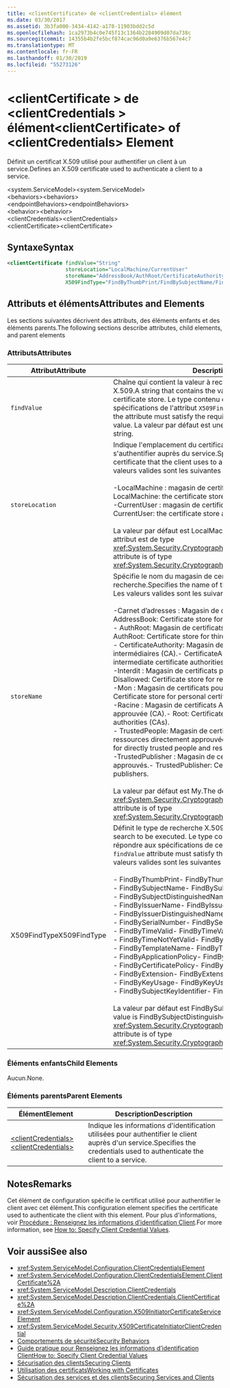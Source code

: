 ```yaml
---
title: <clientCertificate> de <clientCredentials> élément
ms.date: 03/30/2017
ms.assetid: 3b3fa000-3434-4142-a178-11903bdd2c5d
ms.openlocfilehash: 1ca2973b4c0e745f13c1364b2284909d07da738c
ms.sourcegitcommit: 14355b4b2fe5bcf874cac96d0a9e6376b567e4c7
ms.translationtype: MT
ms.contentlocale: fr-FR
ms.lasthandoff: 01/30/2019
ms.locfileid: "55273126"
---
```

# <a name="clientcertificate-of-clientcredentials-element"></a><span data-ttu-id="1dd21-102">\<clientCertificate > de \<clientCredentials > élément</span><span class="sxs-lookup"><span data-stu-id="1dd21-102">\<clientCertificate> of \<clientCredentials> Element</span></span>
<span data-ttu-id="1dd21-103">Définit un certificat X.509 utilisé pour authentifier un client à un service.</span><span class="sxs-lookup"><span data-stu-id="1dd21-103">Defines an X.509 certificate used to authenticate a client to a service.</span></span>  
  
 <span data-ttu-id="1dd21-104">\<system.ServiceModel></span><span class="sxs-lookup"><span data-stu-id="1dd21-104">\<system.ServiceModel></span></span>  
<span data-ttu-id="1dd21-105">\<behaviors></span><span class="sxs-lookup"><span data-stu-id="1dd21-105">\<behaviors></span></span>  
<span data-ttu-id="1dd21-106">\<endpointBehaviors></span><span class="sxs-lookup"><span data-stu-id="1dd21-106">\<endpointBehaviors></span></span>  
<span data-ttu-id="1dd21-107">\<behavior></span><span class="sxs-lookup"><span data-stu-id="1dd21-107">\<behavior></span></span>  
<span data-ttu-id="1dd21-108">\<clientCredentials></span><span class="sxs-lookup"><span data-stu-id="1dd21-108">\<clientCredentials></span></span>  
<span data-ttu-id="1dd21-109">\<clientCertificate></span><span class="sxs-lookup"><span data-stu-id="1dd21-109">\<clientCertificate></span></span>  
  
## <a name="syntax"></a><span data-ttu-id="1dd21-110">Syntaxe</span><span class="sxs-lookup"><span data-stu-id="1dd21-110">Syntax</span></span>  
  
```xml  
<clientCertificate findValue="String"
                   storeLocation="LocalMachine/CurrentUser"
                   storeName="AddressBook/AuthRoot/CertificateAuthority/Disallowed/My/Root/TrustedPeople/TrustedPublisher"
                   X509FindType="FindByThumbPrint/FindBySubjectName/FindBySubjectDistinguishedName/FindByIssuerName/FindByIssuerDistinguishedName/FindBySerialNumber/FindByTimeValid/FindByTimeNotYetValid/FindByTemplateName/FindByApplicationPolicy/FindByCertificatePolicy/FindByExtension/FindByKeyUsage/FindBySubjectKeyIdentifier" />
```  
  
## <a name="attributes-and-elements"></a><span data-ttu-id="1dd21-111">Attributs et éléments</span><span class="sxs-lookup"><span data-stu-id="1dd21-111">Attributes and Elements</span></span>  
 <span data-ttu-id="1dd21-112">Les sections suivantes décrivent des attributs, des éléments enfants et des éléments parents.</span><span class="sxs-lookup"><span data-stu-id="1dd21-112">The following sections describe attributes, child elements, and parent elements</span></span>  
  
### <a name="attributes"></a><span data-ttu-id="1dd21-113">Attributs</span><span class="sxs-lookup"><span data-stu-id="1dd21-113">Attributes</span></span>  
  
|<span data-ttu-id="1dd21-114">Attribut</span><span class="sxs-lookup"><span data-stu-id="1dd21-114">Attribute</span></span>|<span data-ttu-id="1dd21-115">Description</span><span class="sxs-lookup"><span data-stu-id="1dd21-115">Description</span></span>|  
|---------------|-----------------|  
|`findValue`|<span data-ttu-id="1dd21-116">Chaîne qui contient la valeur à rechercher dans le magasin de certificats X.509.</span><span class="sxs-lookup"><span data-stu-id="1dd21-116">A string that contains the value to search for in the X.509 certificate store.</span></span> <span data-ttu-id="1dd21-117">Le type contenu dans cet attribut doit répondre aux spécifications de l'attribut `X509FindType` spécifié.</span><span class="sxs-lookup"><span data-stu-id="1dd21-117">The type contained in the attribute must satisfy the requirements of the `X509FindType` attribute value.</span></span> <span data-ttu-id="1dd21-118">La valeur par défaut est une chaîne vide.</span><span class="sxs-lookup"><span data-stu-id="1dd21-118">The default is an empty string.</span></span>|  
|`storeLocation`|<span data-ttu-id="1dd21-119">Indique l'emplacement du certificat X.509 utilisé par le client pour s'authentifier auprès du service.</span><span class="sxs-lookup"><span data-stu-id="1dd21-119">Specifies the location of the X.509 certificate that the client uses to authenticate itself to the service.</span></span> <span data-ttu-id="1dd21-120">Les valeurs valides sont les suivantes :</span><span class="sxs-lookup"><span data-stu-id="1dd21-120">Valid values include the following:</span></span><br /><br /> <span data-ttu-id="1dd21-121">-LocalMachine : magasin de certificats assigné à l’ordinateur local.</span><span class="sxs-lookup"><span data-stu-id="1dd21-121">-   LocalMachine: the certificate store assigned to the local machine.</span></span><br /><span data-ttu-id="1dd21-122">-CurrentUser : magasin de certificats assigné à l’utilisateur actuel.</span><span class="sxs-lookup"><span data-stu-id="1dd21-122">-   CurrentUser: the certificate store assigned to the current user.</span></span><br /><br /> <span data-ttu-id="1dd21-123">La valeur par défaut est LocalMachine.</span><span class="sxs-lookup"><span data-stu-id="1dd21-123">The default is LocalMachine.</span></span> <span data-ttu-id="1dd21-124">Cet attribut est de type <xref:System.Security.Cryptography.X509Certificates.StoreLocation>.</span><span class="sxs-lookup"><span data-stu-id="1dd21-124">This attribute is of type <xref:System.Security.Cryptography.X509Certificates.StoreLocation>.</span></span>|  
|`storeName`|<span data-ttu-id="1dd21-125">Spécifie le nom du magasin de certificats X.509 dans lequel effectuer la recherche.</span><span class="sxs-lookup"><span data-stu-id="1dd21-125">Specifies the name of the X.509 certificate store to search.</span></span> <span data-ttu-id="1dd21-126">Les valeurs valides sont les suivantes :</span><span class="sxs-lookup"><span data-stu-id="1dd21-126">Valid values include the following:</span></span><br /><br /> <span data-ttu-id="1dd21-127">-Carnet d’adresses : Magasin de certificats pour d’autres utilisateurs.</span><span class="sxs-lookup"><span data-stu-id="1dd21-127">-   AddressBook: Certificate store for other users.</span></span><br /><span data-ttu-id="1dd21-128">-   AuthRoot: Magasin de certificats Autorités de certification (CA).</span><span class="sxs-lookup"><span data-stu-id="1dd21-128">-   AuthRoot: Certificate store for third-party certificate authorities (CAs).</span></span><br /><span data-ttu-id="1dd21-129">-   CertificateAuthority: Magasin de certificats Autorités de certification intermédiaires (CA).</span><span class="sxs-lookup"><span data-stu-id="1dd21-129">-   CertificateAuthority: Certificate store for intermediate certificate authorities (CAs).</span></span><br /><span data-ttu-id="1dd21-130">-Interdit : Magasin de certificats pour les certificats révoqués.</span><span class="sxs-lookup"><span data-stu-id="1dd21-130">-   Disallowed: Certificate store for revoked certificates.</span></span><br /><span data-ttu-id="1dd21-131">-Mon : Magasin de certificats pour les certificats personnels.</span><span class="sxs-lookup"><span data-stu-id="1dd21-131">-   My: Certificate store for personal certificates.</span></span><br /><span data-ttu-id="1dd21-132">-Racine : Magasin de certificats Autorités de certification racine approuvée (CA).</span><span class="sxs-lookup"><span data-stu-id="1dd21-132">-   Root: Certificate store for trusted root certificate authorities (CAs).</span></span><br /><span data-ttu-id="1dd21-133">-   TrustedPeople: Magasin de certificats pour les personnes et ressources directement approuvées.</span><span class="sxs-lookup"><span data-stu-id="1dd21-133">-   TrustedPeople: Certificate store for directly trusted people and resources.</span></span><br /><span data-ttu-id="1dd21-134">-TrustedPublisher : Magasin de certificats pour les éditeurs directement approuvés.</span><span class="sxs-lookup"><span data-stu-id="1dd21-134">-   TrustedPublisher: Certificate store for directly trusted publishers.</span></span><br /><br /> <span data-ttu-id="1dd21-135">La valeur par défaut est My.</span><span class="sxs-lookup"><span data-stu-id="1dd21-135">The default is My.</span></span> <span data-ttu-id="1dd21-136">Cet attribut est de type <xref:System.Security.Cryptography.X509Certificates.StoreName>.</span><span class="sxs-lookup"><span data-stu-id="1dd21-136">This attribute is of type <xref:System.Security.Cryptography.X509Certificates.StoreName>.</span></span>|  
|<span data-ttu-id="1dd21-137">X509FindType</span><span class="sxs-lookup"><span data-stu-id="1dd21-137">X509FindType</span></span>|<span data-ttu-id="1dd21-138">Définit le type de recherche X.509 à exécuter.</span><span class="sxs-lookup"><span data-stu-id="1dd21-138">Defines the type of X.509 search to be executed.</span></span> <span data-ttu-id="1dd21-139">Le type contenu dans l'attribut `findValue` doit répondre aux spécifications de cet attribut.</span><span class="sxs-lookup"><span data-stu-id="1dd21-139">The type contained in the `findValue` attribute must satisfy the requirements of this attribute.</span></span> <span data-ttu-id="1dd21-140">Les valeurs valides sont les suivantes :</span><span class="sxs-lookup"><span data-stu-id="1dd21-140">Valid values include the following:</span></span><br /><br /> <span data-ttu-id="1dd21-141">-   FindByThumbPrint</span><span class="sxs-lookup"><span data-stu-id="1dd21-141">-   FindByThumbPrint</span></span><br /><span data-ttu-id="1dd21-142">-   FindBySubjectName</span><span class="sxs-lookup"><span data-stu-id="1dd21-142">-   FindBySubjectName</span></span><br /><span data-ttu-id="1dd21-143">-   FindBySubjectDistinguishedName</span><span class="sxs-lookup"><span data-stu-id="1dd21-143">-   FindBySubjectDistinguishedName</span></span><br /><span data-ttu-id="1dd21-144">-   FindByIssuerName</span><span class="sxs-lookup"><span data-stu-id="1dd21-144">-   FindByIssuerName</span></span><br /><span data-ttu-id="1dd21-145">-   FindByIssuerDistinguishedName</span><span class="sxs-lookup"><span data-stu-id="1dd21-145">-   FindByIssuerDistinguishedName</span></span><br /><span data-ttu-id="1dd21-146">-   FindBySerialNumber</span><span class="sxs-lookup"><span data-stu-id="1dd21-146">-   FindBySerialNumber</span></span><br /><span data-ttu-id="1dd21-147">-   FindByTimeValid</span><span class="sxs-lookup"><span data-stu-id="1dd21-147">-   FindByTimeValid</span></span><br /><span data-ttu-id="1dd21-148">-   FindByTimeNotYetValid</span><span class="sxs-lookup"><span data-stu-id="1dd21-148">-   FindByTimeNotYetValid</span></span><br /><span data-ttu-id="1dd21-149">-   FindByTemplateName</span><span class="sxs-lookup"><span data-stu-id="1dd21-149">-   FindByTemplateName</span></span><br /><span data-ttu-id="1dd21-150">-   FindByApplicationPolicy</span><span class="sxs-lookup"><span data-stu-id="1dd21-150">-   FindByApplicationPolicy</span></span><br /><span data-ttu-id="1dd21-151">-   FindByCertificatePolicy</span><span class="sxs-lookup"><span data-stu-id="1dd21-151">-   FindByCertificatePolicy</span></span><br /><span data-ttu-id="1dd21-152">-   FindByExtension</span><span class="sxs-lookup"><span data-stu-id="1dd21-152">-   FindByExtension</span></span><br /><span data-ttu-id="1dd21-153">-   FindByKeyUsage</span><span class="sxs-lookup"><span data-stu-id="1dd21-153">-   FindByKeyUsage</span></span><br /><span data-ttu-id="1dd21-154">-   FindBySubjectKeyIdentifier</span><span class="sxs-lookup"><span data-stu-id="1dd21-154">-   FindBySubjectKeyIdentifier</span></span><br /><br /> <span data-ttu-id="1dd21-155">La valeur par défaut est FindBySubjectDistinguishedName.</span><span class="sxs-lookup"><span data-stu-id="1dd21-155">The default value is FindBySubjectDistinguishedName.</span></span> <span data-ttu-id="1dd21-156">Cet attribut est de type <xref:System.Security.Cryptography.X509Certificates.X509FindType>.</span><span class="sxs-lookup"><span data-stu-id="1dd21-156">This attribute is of type <xref:System.Security.Cryptography.X509Certificates.X509FindType>.</span></span>|  
  
### <a name="child-elements"></a><span data-ttu-id="1dd21-157">Éléments enfants</span><span class="sxs-lookup"><span data-stu-id="1dd21-157">Child Elements</span></span>  
 <span data-ttu-id="1dd21-158">Aucun.</span><span class="sxs-lookup"><span data-stu-id="1dd21-158">None.</span></span>  
  
### <a name="parent-elements"></a><span data-ttu-id="1dd21-159">Éléments parents</span><span class="sxs-lookup"><span data-stu-id="1dd21-159">Parent Elements</span></span>  
  
|<span data-ttu-id="1dd21-160">Élément</span><span class="sxs-lookup"><span data-stu-id="1dd21-160">Element</span></span>|<span data-ttu-id="1dd21-161">Description</span><span class="sxs-lookup"><span data-stu-id="1dd21-161">Description</span></span>|  
|-------------|-----------------|  
|[<span data-ttu-id="1dd21-162">\<clientCredentials></span><span class="sxs-lookup"><span data-stu-id="1dd21-162">\<clientCredentials></span></span>](../../../../../docs/framework/configure-apps/file-schema/wcf/clientcredentials.md)|<span data-ttu-id="1dd21-163">Indique les informations d'identification utilisées pour authentifier le client auprès d'un service.</span><span class="sxs-lookup"><span data-stu-id="1dd21-163">Specifies the credentials used to authenticate the client to a service.</span></span>|  
  
## <a name="remarks"></a><span data-ttu-id="1dd21-164">Notes</span><span class="sxs-lookup"><span data-stu-id="1dd21-164">Remarks</span></span>  
 <span data-ttu-id="1dd21-165">Cet élément de configuration spécifie le certificat utilisé pour authentifier le client avec cet élément.</span><span class="sxs-lookup"><span data-stu-id="1dd21-165">This configuration element specifies the certificate used to authenticate the client with this element.</span></span> <span data-ttu-id="1dd21-166">Pour plus d'informations, voir [Procédure : Renseignez les informations d’identification Client](../../../../../docs/framework/wcf/how-to-specify-client-credential-values.md).</span><span class="sxs-lookup"><span data-stu-id="1dd21-166">For more information, see [How to: Specify Client Credential Values](../../../../../docs/framework/wcf/how-to-specify-client-credential-values.md).</span></span>  
  
## <a name="see-also"></a><span data-ttu-id="1dd21-167">Voir aussi</span><span class="sxs-lookup"><span data-stu-id="1dd21-167">See also</span></span>
- <xref:System.ServiceModel.Configuration.ClientCredentialsElement>
- <xref:System.ServiceModel.Configuration.ClientCredentialsElement.ClientCertificate%2A>
- <xref:System.ServiceModel.Description.ClientCredentials>
- <xref:System.ServiceModel.Description.ClientCredentials.ClientCertificate%2A>
- <xref:System.ServiceModel.Configuration.X509InitiatorCertificateServiceElement>
- <xref:System.ServiceModel.Security.X509CertificateInitiatorClientCredential>
- [<span data-ttu-id="1dd21-168">Comportements de sécurité</span><span class="sxs-lookup"><span data-stu-id="1dd21-168">Security Behaviors</span></span>](../../../../../docs/framework/wcf/feature-details/security-behaviors-in-wcf.md)
- [<span data-ttu-id="1dd21-169">Guide pratique pour Renseignez les informations d’identification Client</span><span class="sxs-lookup"><span data-stu-id="1dd21-169">How to: Specify Client Credential Values</span></span>](../../../../../docs/framework/wcf/how-to-specify-client-credential-values.md)
- [<span data-ttu-id="1dd21-170">Sécurisation des clients</span><span class="sxs-lookup"><span data-stu-id="1dd21-170">Securing Clients</span></span>](../../../../../docs/framework/wcf/securing-clients.md)
- [<span data-ttu-id="1dd21-171">Utilisation des certificats</span><span class="sxs-lookup"><span data-stu-id="1dd21-171">Working with Certificates</span></span>](../../../../../docs/framework/wcf/feature-details/working-with-certificates.md)
- [<span data-ttu-id="1dd21-172">Sécurisation des services et des clients</span><span class="sxs-lookup"><span data-stu-id="1dd21-172">Securing Services and Clients</span></span>](../../../../../docs/framework/wcf/feature-details/securing-services-and-clients.md)
